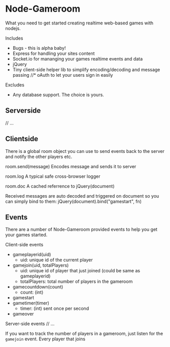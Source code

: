 # Node-Gameroom

What you need to get started creating realtime web-based games with nodejs.

Includes
* Bugs - this is alpha baby!
* Express for handling your sites content
* Socket.io for mananging your games realtime events and data
* jQuery
* Tiny client-side helper lib to simplify encoding/decoding and message passing
//* oAuth to let your users sign in easily

Excludes
* Any database support. The choice is yours.


## Serverside
// ...


## Clientside

There is a global room object you can use to send events back to the server
and notify the other players etc.

room.send(message) Encodes message and sends it to server 

room.log A typical safe cross-browser logger

room.doc A cached referrence to jQuery(document)

Received messages are auto decoded and triggered on document so you can simply bind to them: jQuery(document).bind("gamestart", fn)


## Events

There are a number of Node-Gameroom provided events to help you get your games started.

Client-side events
* gameplayerid(uid) 
  - uid: unique id of the current player
* gamejoin(uid, totalPlayers)
  - uid: unique id of player that just joined (could be same as gameplayerid)
  - totalPlayers: total number of players in the gameroom
* gamecountdown(count)
  - count: (int)
* gamestart
* gametimer(timer)
  - timer: (int) sent once per second
* gameover

Server-side events
// ...


If you want to track the number of players in a gameroom, just listen for the `gamejoin` event. Every player that joins

